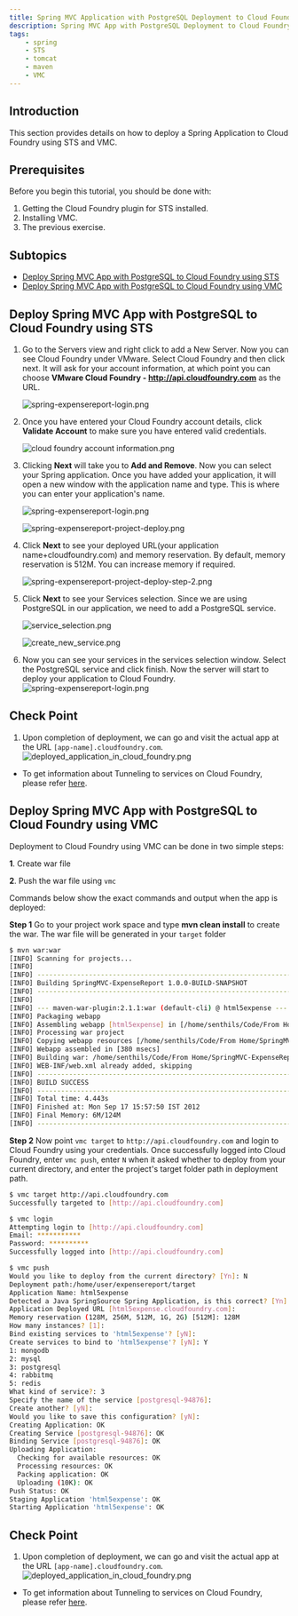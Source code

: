 ```yaml
---
title: Spring MVC Application with PostgreSQL Deployment to Cloud Foundry
description: Spring MVC App with PostgreSQL Deployment to Cloud Foundry
tags:
    - spring
    - STS
    - tomcat
    - maven
    - VMC
---
```


## Introduction
This section provides details on how to deploy a Spring Application to Cloud Foundry using STS and VMC.

## Prerequisites
Before you begin this tutorial, you should be done with:

1. Getting the Cloud Foundry plugin for STS installed.
2. Installing VMC.
3. The previous exercise.


## Subtopics

+ [Deploy Spring MVC App with PostgreSQL to Cloud Foundry using STS](#deploy-spring-mvc-app-with-postgresql-to-cloud-foundry-using-sts)
+ [Deploy Spring MVC App with PostgreSQL to Cloud Foundry using VMC](#deploy-spring-mvc-app-with-postgresql-to-cloud-foundry-using-vmc)

## Deploy Spring MVC App with PostgreSQL to Cloud Foundry using STS
1. Go to the Servers view and right click to add a New Server. Now you can see Cloud Foundry under VMware. Select Cloud Foundry and then click next. It will ask for your account information, at which point you can choose **VMware Cloud Foundry - http://api.cloudfoundry.com** as the URL.

    ![spring-expensereport-login.png](/images/spring_tutorial/cloud_foundry.png)

2. Once you have entered your Cloud Foundry account details, click **Validate Account** to make sure you have entered valid credentials.

    ![cloud foundry account information.png](/images/spring_tutorial/cloud_foundry_account.png)

3. Clicking **Next** will take you to **Add and Remove**. Now you can select your Spring application. Once you have added your application, it will open a new window with the application name and type. This is where you can enter your application's name.

    ![spring-expensereport-login.png](/images/spring_tutorial/cloud_foundry_project_deploy.png)

    ![spring-expensereport-project-deploy.png](/images/spring_tutorial/project_deploy_step2.png)

4. Click **Next** to see your deployed URL(your application name+cloudfoundry.com) and memory reservation. By default, memory reservation is 512M. You can increase memory if required.

    ![spring-expensereport-project-deploy-step-2.png](/images/spring_tutorial/project_deploy_step3.png)

5. Click **Next** to see your Services selection.  Since we are using PostgreSQL in our application, we need to add a PostgreSQL service.

    ![service_selection.png](/images/spring_tutorial/service_selection.png)

    ![create_new_service.png](/images/spring_tutorial/create_new_service.png)

6. Now you can see your services in the services selection window. Select the PostgreSQL service and click finish. Now the server will start to deploy your application to Cloud Foundry.
  ![spring-expensereport-login.png](/images/spring_tutorial/service_selection_1.png)

## Check Point
1. Upon completion of deployment, we can go and visit the actual app at the URL `[app-name].cloudfoundry.com`.
  ![deployed_application_in_cloud_foundry.png](/images/spring_tutorial/deployed_application_in_cloud_foundry.png)

* To get information about Tunneling to services on Cloud Foundry, please refer [here](/frameworks/java/spring/tutorials/springmvc-jpa-postgres/postgresql-dataservice-tunnel-on-cloudfoundry.html).

## Deploy Spring MVC App with PostgreSQL to Cloud Foundry using VMC
Deployment to Cloud Foundry using VMC can be done in two simple steps:

**1**. Create war file

**2**. Push the war file using `vmc`

Commands below show the exact commands and output when the app is deployed:

**Step 1**  Go to your project work space and type **mvn clean install** to create the war. The war file will be generated in your `target` folder

``` bash
$ mvn war:war
[INFO] Scanning for projects...
[INFO]
[INFO] ------------------------------------------------------------------------
[INFO] Building SpringMVC-ExpenseReport 1.0.0-BUILD-SNAPSHOT
[INFO] ------------------------------------------------------------------------
[INFO]
[INFO] --- maven-war-plugin:2.1.1:war (default-cli) @ html5expense ---
[INFO] Packaging webapp
[INFO] Assembling webapp [html5expense] in [/home/senthils/Code/From Home/SpringMVC-ExpenseReport/target/html5expense-1.0.0-BUILD-SNAPSHOT]
[INFO] Processing war project
[INFO] Copying webapp resources [/home/senthils/Code/From Home/SpringMVC-ExpenseReport/src/main/webapp]
[INFO] Webapp assembled in [380 msecs]
[INFO] Building war: /home/senthils/Code/From Home/SpringMVC-ExpenseReport/target/html5expense-1.0.0-BUILD-SNAPSHOT.war
[INFO] WEB-INF/web.xml already added, skipping
[INFO] ------------------------------------------------------------------------
[INFO] BUILD SUCCESS
[INFO] ------------------------------------------------------------------------
[INFO] Total time: 4.443s
[INFO] Finished at: Mon Sep 17 15:57:50 IST 2012
[INFO] Final Memory: 6M/124M
[INFO] ------------------------------------------------------------------------
```
**Step 2**  Now point `vmc target` to `http://api.cloudfoundry.com` and login to Cloud Foundry using your credentials. Once successfully logged into Cloud Foundry, enter `vmc push`, enter `N` when it asked whether to deploy from your current directory, and enter the project's target folder path in deployment path.

```bash
$ vmc target http://api.cloudfoundry.com
Successfully targeted to [http://api.cloudfoundry.com]

$ vmc login
Attempting login to [http://api.cloudfoundry.com]
Email: ***********
Password: **********
Successfully logged into [http://api.cloudfoundry.com]

$ vmc push
Would you like to deploy from the current directory? [Yn]: N
Deployment path:/home/user/expensereport/target
Application Name: html5expense
Detected a Java SpringSource Spring Application, is this correct? [Yn]: Y
Application Deployed URL [html5expense.cloudfoundry.com]:
Memory reservation (128M, 256M, 512M, 1G, 2G) [512M]: 128M
How many instances? [1]:
Bind existing services to 'html5expense'? [yN]:
Create services to bind to 'html5expense'? [yN]: Y
1: mongodb
2: mysql
3: postgresql
4: rabbitmq
5: redis
What kind of service?: 3
Specify the name of the service [postgresql-94876]:
Create another? [yN]:
Would you like to save this configuration? [yN]:
Creating Application: OK
Creating Service [postgresql-94876]: OK
Binding Service [postgresql-94876]: OK
Uploading Application:
  Checking for available resources: OK
  Processing resources: OK
  Packing application: OK
  Uploading (10K): OK
Push Status: OK
Staging Application 'html5expense': OK
Starting Application 'html5expense': OK
```

## Check Point
1. Upon completion of deployment, we can go and visit the actual app at the URL `[app-name].cloudfoundry.com`.
  ![deployed_application_in_cloud_foundry.png](/images/spring_tutorial/deployed_application_in_cloud_foundry.png)


* To get information about Tunneling to services on Cloud Foundry, please refer [here](/frameworks/java/spring/tutorials/springmvc-jpa-postgres/postgresql-dataservice-tunnel-on-cloudfoundry.html).
